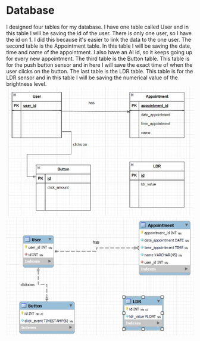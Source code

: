 # Database

I designed four tables for my database. I have one table called User and in this table I will be saving the id of the user.
There is only one user, so I have the id on 1. I did this because it's easier to link the data to the one user. The second 
table is the Appointment table. In this table I will be saving the date, time and name of the appointment. I also have an 
AI id, so it keeps going up for every new appointment. The third table is the Button table. This table is for the push button
sensor and in here I will save the exact time of when the user clicks on the button. The last table is the LDR table. This 
table is for the LDR sensor and in this table I will be saving the numerical value of the brightness level.
![uml-diagram](../assets/uml_design.jpg)
![database-diagram](../assets/database_diagram.jpg)

